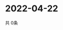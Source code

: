 # 2022-04-22
  共 0条

  <!-- BEGIN -->
  <!-- 最后更新时间Fri Apr 22 2022 05:27:55 GMT+0000 (Coordinated Universal Time) -->
  
  <!-- END -->
  
  